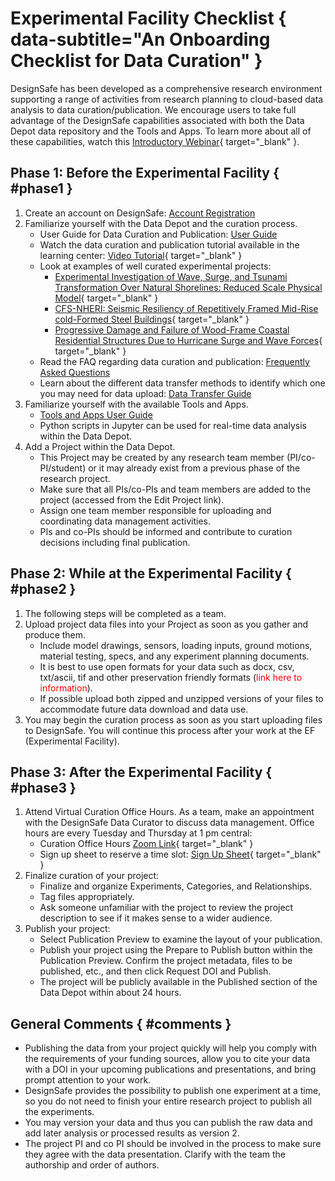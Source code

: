 # Experimental Facility Checklist { data-subtitle="An Onboarding Checklist for Data Curation" }

DesignSafe has been developed as a comprehensive research environment supporting a range of activities from research planning to cloud-based data analysis to data curation/publication.  We encourage users to take full advantage of the DesignSafe capabilities associated with both the Data Depot data repository and the Tools and Apps.  To learn more about all of these capabilities, watch this [Introductory Webinar](https://www.youtube.com/watch?v=5Yus9MjtcTM&amp;feature=youtu.be){ target="_blank" }.


## Phase 1: Before the Experimental Facility { #phase1 }

1. Create an account on DesignSafe: [Account Registration](https://www.designsafe-ci.org/account/register/)
2. Familiarize yourself with the Data Depot and the curation process.
	* User Guide for Data Curation and Publication: [User Guide](../curating/#curation-publication-faq)
	* Watch the data curation and publication tutorial available in the learning center: [Video Tutorial](https://www.youtube.com/playlist?list=PL2GxvrdFrBlkwHBgQ47pZO-77ZLrJKYHV){ target="_blank" }
	* Look at examples of well curated experimental projects:
		* [Experimental Investigation of Wave, Surge, and Tsunami Transformation Over Natural Shorelines: Reduced Scale Physical Model](https://www.designsafe-ci.org/data/browser/public/designsafe.storage.published/PRJ-3218){ target="_blank" }
		* [CFS-NHERI: Seismic Resiliency of Repetitively Framed Mid-Rise cold-Formed Steel Buildings](https://www.designsafe-ci.org/data/browser/public/designsafe.storage.published/PRJ-2141){ target="_blank" }
		* [Progressive Damage and Failure of Wood-Frame Coastal Residential Structures Due to Hurricane Surge and Wave Forces](https://www.designsafe-ci.org/data/browser/public/designsafe.storage.published/PRJ-3197){ target="_blank" }
	* Read the FAQ regarding data curation and publication: [Frequently Asked Questions](/user-guide/curating/faq/)
	* Learn about the different data transfer methods to identify which one you may need for data upload: [Data Transfer Guide](/user-guide/managingdata/datatransfer/)
3. Familiarize yourself with the available Tools and Apps.
	* [Tools and Apps User Guide](https://www.designsafe-ci.org/use-designsafe/tools-applications/)
	* Python scripts in Jupyter can be used for real-time data analysis within the Data Depot.
4. Add a Project within the Data Depot.
	* This Project may be created by any research team member (PI/co-PI/student) or it may already exist from a previous phase of the research project.
	* Make sure that all PIs/co-PIs and team members are added to the project (accessed from the Edit Project link).
	* Assign one team member responsible for uploading and coordinating data management activities.
	* PIs and co-PIs should be informed and contribute to curation decisions including final publication.


## Phase 2: While at the Experimental Facility { #phase2 }

1. The following steps will be completed as a team.
2. Upload project data files into your Project as soon as you gather and produce them.
	* Include model drawings, sensors, loading inputs, ground motions, material testing, specs, and any experiment planning documents.
	* It is best to use open formats for your data such as docx, csv, txt/ascii, tif and other preservation friendly formats (<font color="red">link here to information</font>).
	* If possible upload both zipped and unzipped versions of your files to accommodate future data download and data use.
3. You may begin the curation process as soon as you start uploading files to DesignSafe. You will continue this process after your work at the EF (Experimental Facility).


## Phase 3: After the Experimental Facility { #phase3 }

1. Attend Virtual Curation Office Hours. As a team, make an appointment with the DesignSafe Data Curator to discuss data management. Office hours are every Tuesday and Thursday at 1 pm central:
	* Curation Office Hours [Zoom Link](https://designsafe-ci.zoom.us/j/730745593?pwd=U0VyaG1nVHgya3RZaS9hZng1MU82UT09){ target="_blank" }
	* Sign up sheet to reserve a time slot: [Sign Up Sheet](https://signup.com/go/fxHQnhr){ target="_blank" }
2. Finalize curation of your project:
	* Finalize and organize Experiments, Categories, and Relationships.
	* Tag files appropriately.
	* Ask someone unfamiliar with the project to review the project description to see if it makes sense to a wider audience.
3. Publish your project:
	* Select Publication Preview to examine the layout of your publication.
	* Publish your project using the Prepare to Publish button within the Publication Preview.  Confirm the project metadata, files to be published, etc., and then click Request DOI and Publish.
	* The project will be publicly available in the Published section of the Data Depot within about 24 hours.


## General Comments { #comments }

* Publishing the data from your project quickly will help you comply with the requirements of your funding sources, allow you to cite your data with a DOI in your upcoming publications and presentations, and bring prompt attention to your work.
* DesignSafe provides the possibility to publish one experiment at a time, so you do not need to finish your entire research project to publish all the experiments.
* You may version your data and thus you can publish the raw data and add later analysis or processed results as version 2.
* The project PI and co PI should be involved in the process to make sure they agree with the data presentation. Clarify with the team the authorship and order of authors.
